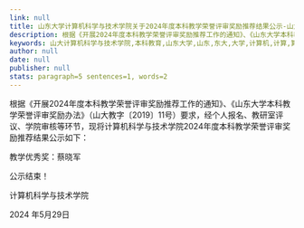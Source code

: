 ```yaml
---
link: null
title: 山东大学计算机科学与技术学院关于2024年度本科教学荣誉评审奖励推荐结果公示-山大计算机科学与技术学院
description: 根据《开展2024年度本科教学荣誉评审奖励推荐工作的通知》、《山东大学本科教学荣誉评审奖励办法》（山大教字〔2019〕11号）要求，经个人报名、教研室评议、学院审核等环节，现将计算机科学与技术学院2024年度本科教学荣誉评审奖励推荐结果公示如下：教学优秀奖：蔡晓军公示结束计算机科学与技术学院2024年5月29
keywords: 山大计算机科学与技术学院,本科教育,山东大学,山东,东大,大学,计算机,计算,算机,科学,技术学院,技术,学院,关于,2024,20,24,年度,本科,科教,教学,荣誉,评审,奖励,推荐,结果,公示
author: null
date: null
publisher: null
stats: paragraph=5 sentences=1, words=2
---
```

根据《开展2024年度本科教学荣誉评审奖励推荐工作的通知》、《山东大学本科教学荣誉评审奖励办法》（山大教字〔2019〕11号）要求，经个人报名、教研室评议、学院审核等环节，现将计算机科学与技术学院2024年度本科教学荣誉评审奖励推荐结果公示如下：

教学优秀奖：蔡晓军

公示结束！

计算机科学与技术学院

2024 年5月29日

